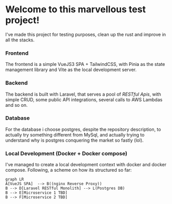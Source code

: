 # Welcome to this marvellous test project!

I've made this project for testing purposes, clean up the rust and improve in all the stacks.

### Frontend
The frontend is a simple VueJS3 SPA + TailwindCSS, with Pinia as the state management library and Vite as the local development server.

### Backend

The backend is built with Laravel, that serves a pool of _RESTful Apis_, with simple CRUD, some public API integrations, several calls to AWS Lambdas and so on.

### Database
For the database i choose postgres, despite the repository description, to actually try something different from MySql, and actually trying to understand why is postgres conquering the market so fastly (lol). 

### Local Development (Docker + Docker compose)
I've managed to create a local development context with docker and docker compose.
Following, a scheme on how its structured so far:

```mermaid
graph LR
A[VueJS SPA]  --> B((nginx Reverse Proxy))
B --> D[Laravel RESTful Monolith] --> L(Postgres DB)
B --> E[Microservice 1 TBD]
B --> F[Microservice 2 TBD]
```
